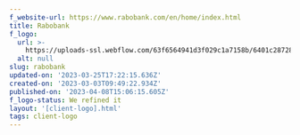 ```yaml
---
f_website-url: https://www.rabobank.com/en/home/index.html
title: Rabobank
f_logo:
  url: >-
    https://uploads-ssl.webflow.com/63f6564941d3f029c1a7158b/6401c28728960aeb88e20425_Rabobank.png
  alt: null
slug: rabobank
updated-on: '2023-03-25T17:22:15.636Z'
created-on: '2023-03-03T09:49:22.934Z'
published-on: '2023-04-08T15:06:15.605Z'
f_logo-status: We refined it
layout: '[client-logo].html'
tags: client-logo
---
```



